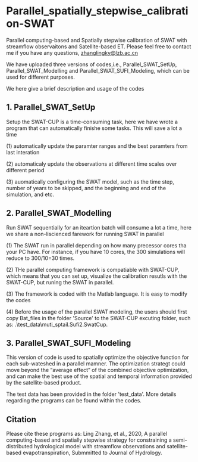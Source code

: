 # Parallel_spatially_stepwise_calibration-SWAT

Parallel computing-based and Spatially stepwise calibration of SWAT with streamflow observaitons and Satellite-based ET. Please feel free to contact me if you have any questions, zhanglingky@lzb.ac.cn


We have uploaded three versions of codes,i.e., Parallel_SWAT_SetUp, Parallel_SWAT_Modelling and Parallel_SWAT_SUFI_Modeling, which can be used for different purposes.

We here give a brief description and usage of the codes
 
## 1. Parallel_SWAT_SetUp 

Setup the SWAT-CUP is a time-consuming task, here we have wrote a program that can automatically finishe some tasks. This will save a lot a time

(1) automatically update the paramter ranges and the best paramters from last interation

(2) automaticaly update the observations at different time scales over different period

(3) auomatically configuring the SWAT model, such as the time step, number of years to be skipped, and the beginning and end of the simulation, and etc.

## 2. Parallel_SWAT_Modelling
Run SWAT sequentially for an iteartion batch will consume a lot a time, here we share a non-liscienced farework for running SWAT in parallel

(1) The SWAT run in parallel depending on how many precessor cores tha your PC have. For instance, if you have 10 cores, the 300 simulations will reduce to 300/10=30 times.

(2) THe parallel computing framework is compatiable with SWAT-CUP, which means that you can set up, visualize the calibration resutls with the SWAT-CUP, but runing the SWAT in parallel.

(3) The framework is coded with the Matlab language. It is easy to modify the codes

(4) Before the usage of the parallel SWAT modeling, the users should first copy Bat_files in the folder 'Source' to the SWAT-CUP excuting folder, such as: .\test_data\muti_sptail.Sufi2.SwatCup. 

## 3. Parallel_SWAT_SUFI_Modeling
This version of code is used to spatially optimize the objective function for each sub-wateshed in a parallel mamner. The optimization strategt could move beyond the “average effect” of the combined objective optimization, and can make the best use of the spatial and temporal information provided by the satellite-based product.

The test data has been provided in the folder 'test_data'. More details regarding the programs can be found within the codes.

## Citation
Please cite these programs as: Ling Zhang, et al., 2020, A parallel computing-based and spatially stepwise strategy for constraining a semi-distributed hydrological model with streamflow observations and satellite-based evapotranspiration, Submmitted to Journal of Hydrology.

